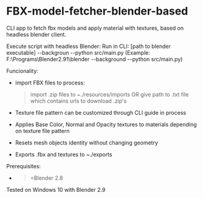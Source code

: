 # FBX-model-fetcher-blender-based
CLI app to fetch fbx models and apply material with textures, based on headless blender client.

Execute script with headless Blender:
  Run in CLI: [path to blender executable] --backgroun --python src/main.py
  (Example: F:\Programs\Blender2.91\blender --background --python src/main.py)

Funcionality:
  * import FBX files to process:
    > import .zip files to ~./resources/imports
    OR
    >  give path to .txt file which contains urls to download .zip's
    
  * Texture file pattern can be customized through CLI guide in process
  * Applies Base Color, Normal and Opacity textures to materials depending on texture file pattern
  * Resets mesh objects identity without changing geometry
  * Exports .fbx and textures to ~./exports

Prerequisites:
  *  >=Blender 2.8
  
Tested on Windows 10 with Blender 2.9

